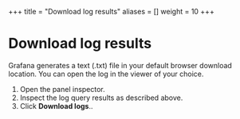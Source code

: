 +++
title = "Download log results"
aliases = []
weight = 10
+++

# Download log results

Grafana generates a text (.txt) file in your default browser download location. You can open the log in the viewer of your choice.

1. Open the panel inspector.
1. Inspect the log query results as described above.
1. Click **Download logs**..
